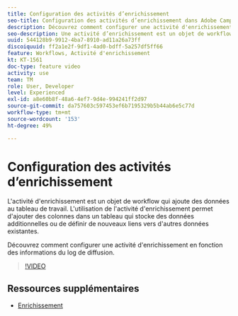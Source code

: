 ```yaml
---
title: Configuration des activités d’enrichissement
seo-title: Configuration des activités d’enrichissement dans Adobe Campaign Classic
description: Découvrez comment configurer une activité d'enrichissement en fonction des informations du log de diffusion.
seo-description: Une activité d’enrichissement est un objet de workflow qui permet à l’utilisateur d’ajouter des données à la table de travail. Avec un enrichissement, vous pouvez ajouter des colonnes à cette table pour contenir des données additionnelles OU définir de nouveaux liens entre cette table de travail et d’autres données existantes.   Cette vidéo explique comment configurer une activité d’enrichissement en fonction des informations du log de diffusion.
uuid: 544128b9-9912-4ba7-8910-ad11a26a73ff
discoiquuid: ff2a1e2f-9df1-4ad0-bdff-5a257df5ff66
feature: Workflows, Activité d'enrichissement
kt: KT-1561
doc-type: feature video
activity: use
team: TM
role: User, Developer
level: Experienced
exl-id: a8e60b8f-48a6-4ef7-9d4e-994241ff2d97
source-git-commit: da757603c597453ef6b7195329b5b44ab6e5c77d
workflow-type: tm+mt
source-wordcount: '153'
ht-degree: 49%

---
```


# Configuration des activités d’enrichissement

L&#39;activité d&#39;enrichissement est un objet de workflow qui ajoute des données au tableau de travail. L&#39;utilisation de l&#39;activité d&#39;enrichissement permet d&#39;ajouter des colonnes dans un tableau qui stocke des données additionnelles ou de définir de nouveaux liens vers d&#39;autres données existantes.

Découvrez comment configurer une activité d&#39;enrichissement en fonction des informations du log de diffusion.

>[!VIDEO](https://video.tv.adobe.com/v/25193?quality=12)

## Ressources supplémentaires

* [Enrichissement](https://experienceleague.adobe.com/docs/campaign-classic/using/automating-with-workflows/targeting-activities/enrichment.html?lang=fr)
